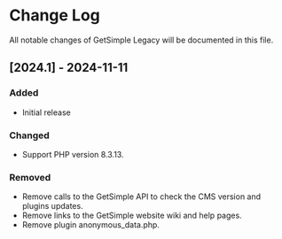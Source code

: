 # Change Log

All notable changes of GetSimple Legacy will be documented in this file.

## [2024.1] - 2024-11-11

### Added

- Initial release

### Changed

- Support PHP version 8.3.13.

### Removed

- Remove calls to the GetSimple API to check the CMS version and plugins updates.
- Remove links to the GetSimple website wiki and help pages.
- Remove plugin anonymous_data.php.
